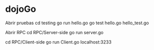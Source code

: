 # dojoGo
Abrir pruebas
cd testing
go run hello.go
go test hello.go hello_test.go

Abrir RPC
cd RPC/Server-side
go run server.go

cd RPC/Client-side
go run Client.go localhost:3233
